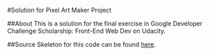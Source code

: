 #Solution for Pixel Art Maker Project

##About
This is a solution for the final exercise in Google Developer Challenge Scholarship: Front-End Web Dev on Udacity.

##Source
Skeleton for this code can be found [here](https://github.com/udacity/project-pixel-art-maker-starter).